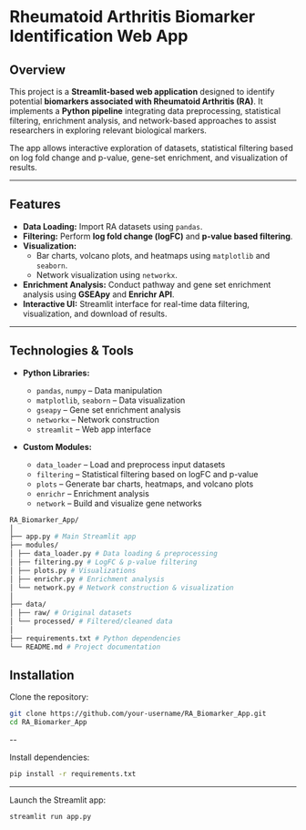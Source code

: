 # Rheumatoid Arthritis Biomarker Identification Web App

## Overview
This project is a **Streamlit-based web application** designed to identify potential **biomarkers associated with Rheumatoid Arthritis (RA)**. It implements a **Python pipeline** integrating data preprocessing, statistical filtering, enrichment analysis, and network-based approaches to assist researchers in exploring relevant biological markers.

The app allows interactive exploration of datasets, statistical filtering based on log fold change and p-value, gene-set enrichment, and visualization of results.

---

## Features
- **Data Loading:** Import RA datasets using `pandas`.
- **Filtering:** Perform **log fold change (logFC)** and **p-value based filtering**.
- **Visualization:**
  - Bar charts, volcano plots, and heatmaps using `matplotlib` and `seaborn`.
  - Network visualization using `networkx`.
- **Enrichment Analysis:** Conduct pathway and gene set enrichment analysis using **GSEApy** and **Enrichr API**.
- **Interactive UI:** Streamlit interface for real-time data filtering, visualization, and download of results.

---

## Technologies & Tools
- **Python Libraries:**
  - `pandas`, `numpy` – Data manipulation
  - `matplotlib`, `seaborn` – Data visualization
  - `gseapy` – Gene set enrichment analysis
  - `networkx` – Network construction
  - `streamlit` – Web app interface

- **Custom Modules:**
  - `data_loader` – Load and preprocess input datasets
  - `filtering` – Statistical filtering based on logFC and p-value
  - `plots` – Generate bar charts, heatmaps, and volcano plots
  - `enrichr` – Enrichment analysis
  - `network` – Build and visualize gene networks

```bash
RA_Biomarker_App/
│
├── app.py # Main Streamlit app
├── modules/
│ ├── data_loader.py # Data loading & preprocessing
│ ├── filtering.py # LogFC & p-value filtering
│ ├── plots.py # Visualizations
│ ├── enrichr.py # Enrichment analysis
│ └── network.py # Network construction & visualization
│
├── data/
│ ├── raw/ # Original datasets
│ └── processed/ # Filtered/cleaned data
│
├── requirements.txt # Python dependencies
└── README.md # Project documentation
```
## Installation
Clone the repository:
```bash
git clone https://github.com/your-username/RA_Biomarker_App.git
cd RA_Biomarker_App
```
--

Install dependencies:

```bash
pip install -r requirements.txt
```
--- 
Launch the Streamlit app:

```bash
streamlit run app.py
```
